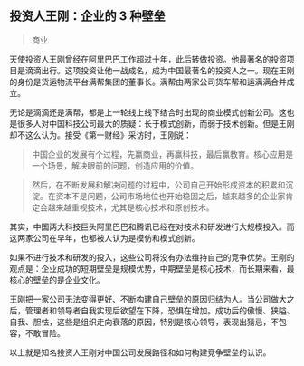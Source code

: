 ## 投资人王刚：企业的 3 种壁垒

> 商业

天使投资人王刚曾经在阿里巴巴工作超过十年，此后转做投资。他最著名的投资项目是滴滴出行。这项投资让他一战成名，成为中国最著名的投资人之一。现在王刚的身份是货运物流平台满帮集团的董事长。满帮由两家公司货车帮和运满满合并成立。

无论是滴滴还是满帮，都是上一轮线上线下结合时出现的商业模式创新公司。这也是很多人对中国科技公司最大的质疑：长于模式创新，而弱于技术创新。但是王刚却不这么认为。接受《第一财经》采访时，王刚说：

> 中国企业的发展有个过程，先赢商业，再赢科技，最后赢教育。核心应用是一个场景，解决眼前的问题，创造应用的价值。

> 然后，在不断发展和解决问题的过程中，公司自己开始形成资本的积累和沉淀。在资本不是问题，公司市场地位也开始稳固之后，越来越多的企业家肯定会越来越重视技术，尤其是核心技术和原创技术。

其实，中国两大科技巨头阿里巴巴和腾讯已经在对技术和研发进行大规模投入。而这两家公司在早年，也都被人认为是模仿和模式创新。

如果不进行技术和研发的投入，这些公司将没有办法维持自己的竞争优势。王刚的观点是：企业成功的短期壁垒是规模优势，中期壁垒是核心技术，而长期来看，最核心的壁垒的是企业文化。

王刚把一家公司无法变得更好、不断构建自己壁垒的原因归结为人。当公司做大之后，管理者和领导者自我实现后欲望在下降，恐惧在增加。成功后的傲慢、狭隘、自我、胆怯，这些是组织走向衰落的原因，特别是核心领导，表现出猜忌，不包容，不敢冒险。

以上就是知名投资人王刚对中国公司发展路径和如何构建竞争壁垒的认识。